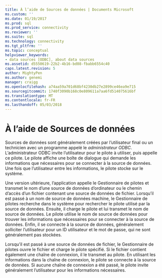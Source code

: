 ```yaml
---
title: À l’aide de Sources de données | Documents Microsoft
ms.custom: ''
ms.date: 01/19/2017
ms.prod: sql
ms.prod_service: connectivity
ms.reviewer: ''
ms.suite: sql
ms.technology: connectivity
ms.tgt_pltfrm: ''
ms.topic: conceptual
helpviewer_keywords:
- data sources [ODBC], about data sources
ms.assetid: d5550619-22b2-4b16-bd08-fbabb6554c40
caps.latest.revision: 5
author: MightyPen
ms.author: genemi
manager: craigg
ms.openlocfilehash: a74aa59a701d68bf4230db27e2899ce46ea9e715
ms.sourcegitcommit: 1740f3090b168c0e809611a7aa6fd514075616bf
ms.translationtype: MT
ms.contentlocale: fr-FR
ms.lasthandoff: 05/03/2018
---
```

# <a name="using-data-sources"></a>À l’aide de Sources de données
Sources de données sont généralement créées par l’utilisateur final ou un technicien avec un programme appelé le *administrateur ODBC*. L’administrateur ODBC invite l’utilisateur pour le pilote à utiliser, puis appelle ce pilote. Le pilote affiche une boîte de dialogue qui demande les informations que nécessaires pour se connecter à la source de données. Une fois que l’utilisateur entre les informations, le pilote stocke sur le système.  
  
 Une version ultérieure, l’application appelle le Gestionnaire de pilotes et transmet le nom d’une source de données d’ordinateur ou le chemin d’accès d’un fichier contenant une source de données de fichier. Lorsqu’il est passé à un nom de source de données machine, le Gestionnaire de pilotes recherche dans le système pour rechercher le pilote utilisé par la source de données. Ensuite, il charge le pilote et lui transmet le nom de source de données. Le pilote utilise le nom de source de données pour trouver les informations que nécessaires pour se connecter à la source de données. Enfin, il se connecte à la source de données, généralement solliciter l’utilisateur pour un ID utilisateur et le mot de passe, qui ne sont généralement pas stockées.  
  
 Lorsqu’il est passé à une source de données de fichier, le Gestionnaire de pilotes ouvre le fichier et charge le pilote spécifié. Si le fichier contient également une chaîne de connexion, il le transmet au pilote. En utilisant les informations dans la chaîne de connexion, le pilote se connecte à la source de données. Si aucune chaîne de connexion a été passé, le pilote invite généralement l’utilisateur pour les informations nécessaires.
